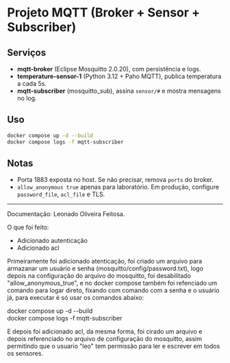 # Projeto MQTT (Broker + Sensor + Subscriber)

## Serviços
- **mqtt-broker** (Eclipse Mosquitto 2.0.20), com persistência e logs.
- **temperature-sensor-1** (Python 3.12 + Paho MQTT), publica temperatura a cada 5s.
- **mqtt-subscriber** (mosquitto_sub), assina `sensor/#` e mostra mensagens no log.

## Uso
```bash
docker compose up -d --build
docker compose logs -f mqtt-subscriber
```

## Notas
- Porta 1883 exposta no host. Se não precisar, remova `ports` do broker.
- `allow_anonymous true` apenas para laboratório. Em produção, configure `password_file`, `acl_file` e TLS.

------------------------------------------------------------------------------------------------------------------------------------------------------------------------------------------------------------------------------------------

Documentação: Leonado Oliveira Feitosa.

O que foi feito:

- Adicionado autenticação
- Adicionado acl

Primeiramente foi adicionado atenticação, foi criado um arquivo para armazanar um usuário e senha (mosquitto/config/password.txt), logo depois na configuração do arquivo do mosquitto, foi desabilitado "allow_anonymous_true",
e no docker compose também foi refenciado um comando para logar direto, fixando com comando com a senha e o usuário já, para executar é só usar os comandos abaixo:

docker compose up -d --build
<br>
docker compose logs -f mqtt-subscriber


E depois foi adicionado acl, da mesma forma, foi cirado um arquivo e depois referenciado no arquivo de configuração do mosquitto, assim permitindo que o usuario "leo" tem permissão para ler e escrever em todos os sensores.
 


